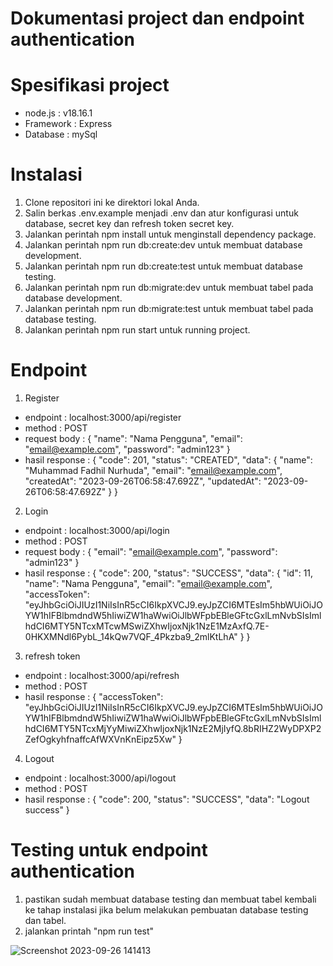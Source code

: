 # Dokumentasi project dan endpoint authentication

# Spesifikasi project

- node.js : v18.16.1
- Framework : Express
- Database : mySql

# Instalasi

1. Clone repositori ini ke direktori lokal Anda.
2. Salin berkas .env.example menjadi .env dan atur konfigurasi untuk database, secret key dan refresh token secret key.
3. Jalankan perintah npm install untuk menginstall dependency package.
4. Jalankan perintah npm run db:create:dev untuk membuat database development.
5. Jalankan perintah npm run db:create:test untuk membuat database testing.
6. Jalankan perintah npm run db:migrate:dev untuk membuat tabel pada database development.
7. Jalankan perintah npm run db:migrate:test untuk membuat tabel pada database testing.
8. Jalankan perintah npm run start untuk running project.

# Endpoint 
1. Register
   
- endpoint : localhost:3000/api/register
- method : POST
- request body : 
{
  "name": "Nama Pengguna",
  "email": "email@example.com",
  "password": "admin123"
}
- hasil response : 
{
    "code": 201,
    "status": "CREATED",
    "data": {
        "name": "Muhammad Fadhil Nurhuda",
        "email": "email@example.com",
        "createdAt": "2023-09-26T06:58:47.692Z",
        "updatedAt": "2023-09-26T06:58:47.692Z"
    }
}

2. Login

- endpoint : localhost:3000/api/login
- method : POST
- request body : 
{
  "email": "email@example.com",
  "password": "admin123"
}
- hasil response : 
{
    "code": 200,
    "status": "SUCCESS",
    "data": {
        "id": 11,
        "name": "Nama Pengguna",
        "email": "email@example.com",
        "accessToken": "eyJhbGciOiJIUzI1NiIsInR5cCI6IkpXVCJ9.eyJpZCI6MTEsIm5hbWUiOiJOYW1hIFBlbmdndW5hIiwiZW1haWwiOiJlbWFpbEBleGFtcGxlLmNvbSIsImlhdCI6MTY5NTcxMTcwMSwiZXhwIjoxNjk1NzE1MzAxfQ.7E-0HKXMNdl6PybL_14kQw7VQF_4Pkzba9_2mlKtLhA"
    }
}

3. refresh token

- endpoint : localhost:3000/api/refresh
- method : POST
- hasil response : 
{
"accessToken": "eyJhbGciOiJIUzI1NiIsInR5cCI6IkpXVCJ9.eyJpZCI6MTEsIm5hbWUiOiJOYW1hIFBlbmdndW5hIiwiZW1haWwiOiJlbWFpbEBleGFtcGxlLmNvbSIsImlhdCI6MTY5NTcxMjYyMiwiZXhwIjoxNjk1NzE2MjIyfQ.8bRIHZ2WyDPXP2ZefOgkyhfnaffcAfWXVnKnEipz5Xw"
}

4. Logout

- endpoint : localhost:3000/api/logout
- method : POST
- hasil response : 
{
    "code": 200,
    "status": "SUCCESS",
    "data": "Logout success"
}


# Testing untuk endpoint authentication
1. pastikan sudah membuat database testing dan membuat tabel kembali ke tahap instalasi jika belum melakukan pembuatan database testing dan tabel.
2. jalankan printah "npm run test"

![Screenshot 2023-09-26 141413](https://github.com/MuhammadFadhil1024/YantechTest/assets/61375944/c6b76232-4a39-4055-9b62-d880e7b0f288)
